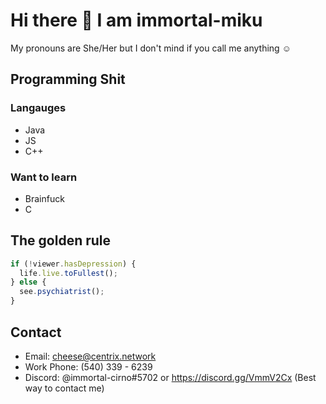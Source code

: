 # Hi there 👋 I am immortal-miku 

<!--
**immortal-miku/immortal-miku** is a ✨ _special_ ✨ repository because its `README.md` (this file) appears on your GitHub profile.
!-->
My pronouns are She/Her but I don't mind if you call me anything ☺

## Programming Shit

### Langauges
- Java
- JS
- C++
### Want to learn
- Brainfuck
- C
## The golden rule
```js
if (!viewer.hasDepression) {
  life.live.toFullest();
} else {
  see.psychiatrist();
}
```
## Contact
- Email: cheese@centrix.network
- Work Phone: (540) 339 - 6239
- Discord: @immortal-cirno#5702 or https://discord.gg/VmmV2Cx (Best way to contact me)
